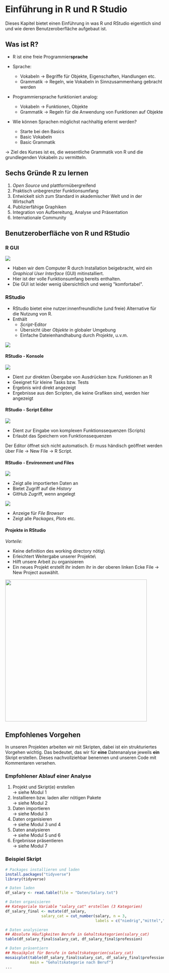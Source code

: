 # Einführung in R und R Studio

Dieses Kapitel bietet einen Einführung in was R und RStudio eigentlich sind und wie deren Benutzeroberfläche aufgebaut ist.

## Was ist R?

- R ist eine freie Programmier**sprache**
- Sprache:
  - Vokabeln -> Begriffe für Objekte, Eigenschaften, Handlungen etc.
  - Grammatik -> Regeln, wie Vokabeln in Sinnzusammenhang gebracht werden

- Programmiersprache funktioniert analog:
  - Vokabeln -> Funktionen, Objekte
  - Grammatik -> Regeln für die Anwendung von Funktionen auf Objekte

- Wie können Sprachen  möglichst nachhaltig erlernt werden?
  - Starte bei den Basics
  - Basic Vokabeln
  - Basic Grammatik 

-> Ziel des Kurses ist es, die wesentliche Grammatik von R und die grundlegenden Vokabeln zu vermitteln.

## Sechs Gründe R zu lernen

1. *Open Source* und plattformübergreifend
2. Praktisch unbegrenzter Funktionsumfang
3. Entwickelt sich zum Standard in akademischer Welt und in der Wirtschaft
4. Publizierfähige Graphiken
5. Integration von Aufbereitung, Analyse und Präsentation
6. Internationale Community 

## Benutzeroberfläche von R und RStudio

### R GUI

![](Abbildungen/R_Aufbau.png)

- Haben wir dem Computer R durch Installation beigebracht, wird ein 
*Graphical User Interface* (GUI) mitinstalliert.
- Hier ist der volle Funktionsumfang bereits enthalten. 
- Die GUI ist leider wenig übersichtlich und wenig "komfortabel".

### RStudio

- RStudio bietet eine nutzer:innenfreundliche (und freie) Alternative für die Nutzung von R.
- Enthält
  - *Script*-Editor
  - Übersicht über *Objekte* in globaler Umgebung
  - Einfache Dateienhandhabung durch *Projekte*, u.v.m.
  
![](Abbildungen/RStudio.png)

#### RStudio - Konsole

![](Abbildungen/console.png)

- Dient zur direkten Übergabe von Ausdrücken bzw. Funktionen an R
- Geeignet für kleine Tasks bzw. Tests
- Ergebnis wird direkt angezeigt
- Ergebnisse aus den Scripten, die keine Grafiken sind, werden hier angezeigt

#### RStudio - Script Editor

![](Abbildungen/editor.png)

- Dient zur Eingabe von komplexen Funktionssequenzen (Scripts)
- Erlaubt das Speichern von Funktionssequenzen 


Der Editor öffnet sich nicht automatisch. Er muss händisch geöffnet werden über File -> New File -> R Script.


#### RStudio - Environment und Files

![](Abbildungen/envi.png)

- Zeigt alle importierten Daten an
- Bietet Zugriff auf die *History*
- GitHub Zugriff, wenn angelegt

![](Abbildungen/files.png)

- Anzeige für *File Browser*
- Zeigt alle *Packages*, *Plots* etc.

#### Projekte in RStudio

*Vorteile:*  
- Keine definition des working directory nötig\
- Erleichtert Weitergabe unserer Projekte\
- Hilft unsere Arbeit zu organisieren  
- Ein neues Projekt erstellt ihr indem ihr in der oberen linken Ecke File -> New Project auswählt.

<img src="Abbildungen/Projekt.png" height="450">
 
## Empfohlenes Vorgehen

In unseren Projekten arbeiten wir mit Skripten, dabei ist ein strukturiertes Vorgehen wichtig. Das bedeutet, das wir für **eine** Datenanalyse jeweils **ein** Skript erstellen. Dieses nachvollziehbar benennen und unseren Code mit Kommentaren versehen.


### Empfohlener Ablauf einer Analyse

1. Projekt und Skript(e) erstellen  
    -> siehe Modul 1  
2. Installieren bzw. laden aller nötigen Pakete  
    -> siehe Modul 2
3. Daten importieren  
    -> siehe Modul 3
4. Daten organisieren  
    -> siehe Modul 3 und 4
5. Daten analysieren  
    -> siehe Modul 5 und 6
6. Ergebnisse präsentieren  
    -> siehe Modul 7

### Beispiel Skript


```r
# Packages installieren und laden
install.packages("tidyverse")
library(tidyverse)

# Daten laden
df_salary <- read.table(file = "Daten/Salary.txt")

# Daten organisieren
## Kategoriale Variable "salary_cat" erstellen (3 Kategorien)
df_salary_final <- mutate(df_salary,
                salary_cat = cut_number(salary, n = 3,
                                        labels = c("niedrig","mittel","hoch")))

# Daten analysieren
## Absolute Häufigkeiten Berufe in Gehaltskategorien(salary_cat)
table(df_salary_final$salary_cat, df_salary_final$profession)

# Daten präsentiern
## Mosaikplot für Berufe in Gehaltskategorien(salary_cat)
mosaicplot(table(df_salary_final$salary_cat, df_salary_final$profession),
           main = "Gehaltskategorie nach Beruf")
...

```


